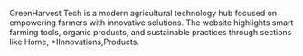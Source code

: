 GreenHarvest Tech is a modern agricultural technology hub focused on empowering farmers with innovative solutions. The website highlights smart farming tools, organic products, and sustainable practices through sections like Home, *IInnovations,Products.







